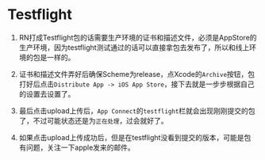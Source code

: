 # Testflight

1. RN打成Testflight包的话需要生产环境的证书和描述文件，必须是AppStore的生产环境，因为testflight测试通过的话可以直接拿包去发布了，所以和线上环境的包是一样的。

2. 证书和描述文件弄好后确保Scheme为release，点Xcode的`Archive`按钮，包打好后点击`Distribute App -> iOS App Store`，接下去就是一步步根据自己的设置去设置了。

3. 最后点击upload上传后，`App Connect`的`testflight`栏就会出现刚刚提交的包了，不过可能状态还是为`正在处理`，过会就好了。

4. 如果点击upload上传成功后，但是在testflight没看到提交的版本，可能是包有问题，关注一下apple发来的邮件。